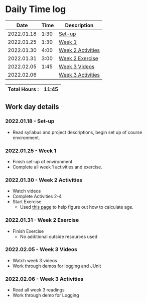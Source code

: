 # Daily Time log

| Date       | Time | Description               |
|------------|------|---------------------------|
| 2022.01.18 | 1:30 | [Set-up](#001)            |
| 2022.01.25 | 1:30 | [Week 1](#002)            |
| 2022.01.30 | 4:00 | [Week 2 Activities](#003) |
| 2022.01.31 | 3:00 | [Week 2 Exercise](#004)   |
| 2022.02.05 | 1:45 | [Week 3 Videos](#005)     |
| 2022.02.06 |      | [Week 3 Activities](#006) |




| Total Hours : | 11:45 |
|:--------------|------:|

## Work day details

### <a id="001"></a>2022.01.18 - Set-up
- Read syllabus and project descriptions, begin set up of course environment.

### <a id="002"></a>2022.01.25 - Week 1
- Finish set-up of environment
- Complete all week 1 activities and exercise.

### <a id="003"></a>2022.01.30 - Week 2 Activities
- Watch videos
- Complete Activities 2-4
- Start Exercise
  - Used [this page](https://stackoverflow.com/questions/1116123/how-do-i-calculate-someones-age-in-java) to help 
    figure out how to calculate age.

### <a id="004"></a>2022.01.31 - Week 2 Exercise
- Finish Exercise
  - No additional outside resources used

### <a id="005"></a>2022.02.05 - Week 3 Videos
- Watch week 3 videos
- Work through demos for logging and JUnit

### <a id="006"></a>2022.02.06 - Week 3 Activities
- Read all week 3 readings
- Work through demo for Logging




